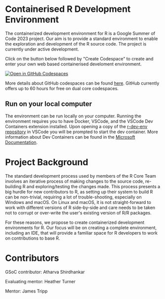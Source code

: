 # Containerised R Development Environment
The containerized development environment for R is a Google Summer of Code 2023 project. Our aim is to provide a standard environment to enable the exploration and development of the R source code. The project is currently under active development.

Click on the button below followed by "Create Codespace" to create and enter your own web based containerised develoment environment.

[![Open in GitHub Codespaces](https://github.com/codespaces/badge.svg)](https://github.com/codespaces/new?hide_repo_select=true&ref=main&repo=647768262&machine=premiumLinux&devcontainer_path=.devcontainer%2Fdevcontainer.json&location=WestUs2)

More details about GitHub codespaces can be found [here](https://docs.github.com/en/codespaces/overview). GitHub currently offers up to 60 hours for free on dual core codespaces.

## Run on your local computer

The environment can be run locally on your computer. Running the environment requires you to have Docker, VSCode, and the VSCode Dev Containers extension installed. Upon opening a copy of the [r-dev-env repository](https://github.com/r-devel/r-dev-env) in VSCode you will be prompted to start the dev container. More information about Dev Containers can be found in the [Microsoft Documentation](https://code.visualstudio.com/docs/devcontainers/containers).

# Project Background

​The standard development process used by members of the R Core Team involves an iterative process of making changes to the source code, re-building R and exploring/testing the changes made. This process presents a big hurdle for new contributors to R, as setting up their system to build R can be non-trivial, requiring a lot of trouble-shooting, especially on Windows and macOS. On Linux and macOS, it is not straight-forward to work with different versions of R side-by-side and care needs to be taken not to corrupt or over-write the user's existing version of R/R packages.

For these reasons, we propose to create containerized development environments for R. Our focus will be on creating a complete environment, including an IDE, that will provide a familiar space for R developers to work on contributions to base R.​

# Contributors

GSoC contributor: Atharva Shirdhankar

Evaluating mentor: Heather Turner

Mentor: James Tripp
